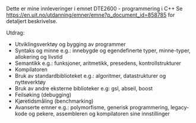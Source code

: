 Dette er mine innleveringer i emnet DTE2600 - programmering i C++
Se https://en.uit.no/utdanning/emner/emne?p_document_id=858785 for detaljert beskrivelse.

Utdrag:
* Utviklingsverktøy og bygging av programmer
* Syntaks og minne e.g.: innebygde og egendefinerte typer, minne-typer, allokering og livstid
* Semantikk e.g.: funksjoner, aritmetikk, presedens, kontrollstrukturer
* Kompilatoren
* Bruk av standardbiblioteket e.g.: algoritmer, datastrukturer og nytteverktøy
* Bruk av andre eksterne biblioteker e.g: gsl, abseil, boost
* Feilsøking (debugging)
* Kjøretidsmåling (benchmarking)
* Avanserte emner e.g.: polymorfisme, generisk programmering, legacy-kode og pekere, assembleren og kompilatoren sine innstillinger
